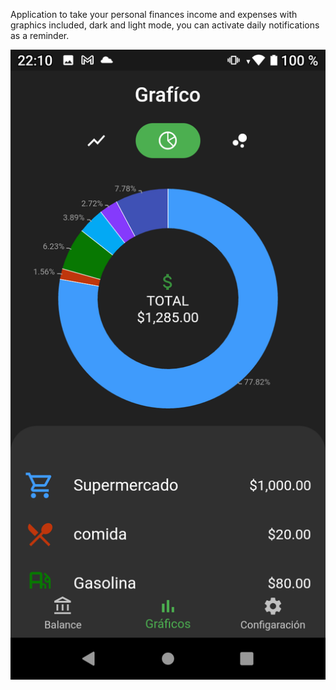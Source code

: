 Application to take your personal finances income and expenses with graphics included, dark and light mode, you can activate daily notifications as a reminder.


![](https://raw.githubusercontent.com/CRIPXU/App-Personal-Finance/main/App-FInance1.png)
![]()

